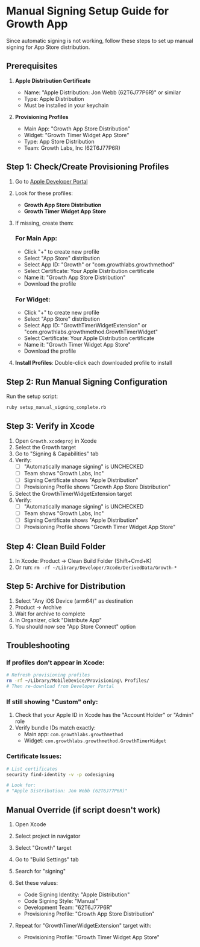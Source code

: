 # Manual Signing Setup Guide for Growth App

Since automatic signing is not working, follow these steps to set up manual signing for App Store distribution.

## Prerequisites

1. **Apple Distribution Certificate**
   - Name: "Apple Distribution: Jon Webb (62T6J77P6R)" or similar
   - Type: Apple Distribution
   - Must be installed in your keychain

2. **Provisioning Profiles**
   - Main App: "Growth App Store Distribution"
   - Widget: "Growth Timer Widget App Store"
   - Type: App Store Distribution
   - Team: Growth Labs, Inc (62T6J77P6R)

## Step 1: Check/Create Provisioning Profiles

1. Go to [Apple Developer Portal](https://developer.apple.com/account/resources/profiles/list)
2. Look for these profiles:
   - **Growth App Store Distribution**
   - **Growth Timer Widget App Store**

3. If missing, create them:
   
   ### For Main App:
   - Click "+" to create new profile
   - Select "App Store" distribution
   - Select App ID: "Growth" or "com.growthlabs.growthmethod"
   - Select Certificate: Your Apple Distribution certificate
   - Name it: "Growth App Store Distribution"
   - Download the profile

   ### For Widget:
   - Click "+" to create new profile
   - Select "App Store" distribution
   - Select App ID: "GrowthTimerWidgetExtension" or "com.growthlabs.growthmethod.GrowthTimerWidget"
   - Select Certificate: Your Apple Distribution certificate
   - Name it: "Growth Timer Widget App Store"
   - Download the profile

4. **Install Profiles**: Double-click each downloaded profile to install

## Step 2: Run Manual Signing Configuration

Run the setup script:
```bash
ruby setup_manual_signing_complete.rb
```

## Step 3: Verify in Xcode

1. Open `Growth.xcodeproj` in Xcode
2. Select the Growth target
3. Go to "Signing & Capabilities" tab
4. Verify:
   - [ ] "Automatically manage signing" is UNCHECKED
   - [ ] Team shows "Growth Labs, Inc"
   - [ ] Signing Certificate shows "Apple Distribution"
   - [ ] Provisioning Profile shows "Growth App Store Distribution"

5. Select the GrowthTimerWidgetExtension target
6. Verify:
   - [ ] "Automatically manage signing" is UNCHECKED
   - [ ] Team shows "Growth Labs, Inc"
   - [ ] Signing Certificate shows "Apple Distribution"
   - [ ] Provisioning Profile shows "Growth Timer Widget App Store"

## Step 4: Clean Build Folder

1. In Xcode: Product → Clean Build Folder (Shift+Cmd+K)
2. Or run: `rm -rf ~/Library/Developer/Xcode/DerivedData/Growth-*`

## Step 5: Archive for Distribution

1. Select "Any iOS Device (arm64)" as destination
2. Product → Archive
3. Wait for archive to complete
4. In Organizer, click "Distribute App"
5. You should now see "App Store Connect" option

## Troubleshooting

### If profiles don't appear in Xcode:
```bash
# Refresh provisioning profiles
rm -rf ~/Library/MobileDevice/Provisioning\ Profiles/
# Then re-download from Developer Portal
```

### If still showing "Custom" only:
1. Check that your Apple ID in Xcode has the "Account Holder" or "Admin" role
2. Verify bundle IDs match exactly:
   - Main app: `com.growthlabs.growthmethod`
   - Widget: `com.growthlabs.growthmethod.GrowthTimerWidget`

### Certificate Issues:
```bash
# List certificates
security find-identity -v -p codesigning

# Look for:
# "Apple Distribution: Jon Webb (62T6J77P6R)"
```

## Manual Override (if script doesn't work)

1. Open Xcode
2. Select project in navigator
3. Select "Growth" target
4. Go to "Build Settings" tab
5. Search for "signing"
6. Set these values:
   - Code Signing Identity: "Apple Distribution"
   - Code Signing Style: "Manual"
   - Development Team: "62T6J77P6R"
   - Provisioning Profile: "Growth App Store Distribution"

7. Repeat for "GrowthTimerWidgetExtension" target with:
   - Provisioning Profile: "Growth Timer Widget App Store"
